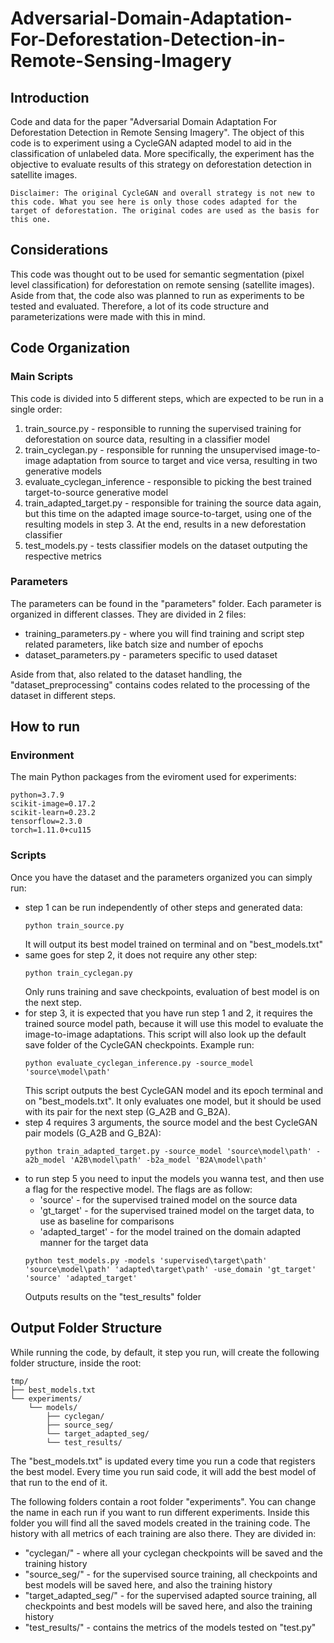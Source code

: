 # Adversarial-Domain-Adaptation-For-Deforestation-Detection-in-Remote-Sensing-Imagery


## Introduction
Code and data for the paper "Adversarial Domain Adaptation For Deforestation Detection in Remote Sensing Imagery".
The object of this code is to experiment using a CycleGAN adapted model to aid in the classification of unlabeled data. More specifically, the experiment has the objective to evaluate results of this strategy on deforestation detection in satellite images.
```
Disclaimer: The original CycleGAN and overall strategy is not new to this code. What you see here is only those codes adapted for the target of deforestation. The original codes are used as the basis for this one.
```


## Considerations
This code was thought out to be used for semantic segmentation (pixel level classification) for deforestation on remote sensing (satellite images). Aside from that, the code also was planned to run as experiments to be tested and evaluated. Therefore, a lot of its code structure and parameterizations were made with this in mind.


## Code Organization
### Main Scripts
This code is divided into 5 different steps, which are expected to be run in a single order:


1. train_source.py - responsible to running the supervised training for deforestation on source data, resulting in a classifier model
2. train_cyclegan.py - responsible for running the unsupervised image-to-image adaptation from source to target and vice versa, resulting in two generative models
3. evaluate_cyclegan_inference - responsible to picking the best trained target-to-source generative model
4. train_adapted_target.py - responsible for training the source data again, but this time on the adapted image source-to-target, using one of the resulting models in step 3. At the end, results in a new deforestation classifier
5. test_models.py - tests classifier models on the dataset outputing the respective metrics


### Parameters
The parameters can be found in the "parameters" folder. Each parameter is organized in different classes. They are divided in 2 files:
 - training_parameters.py - where you will find training and script step related parameters, like batch size and number of epochs
 - dataset_parameters.py - parameters specific to used dataset
 
Aside from that, also related to the dataset handling, the "dataset_preprocessing" contains codes related to the processing of the dataset in different steps.


## How to run
### Environment
The main Python packages from the eviroment used for experiments:
```
python=3.7.9
scikit-image=0.17.2
scikit-learn=0.23.2
tensorflow=2.3.0
torch=1.11.0+cu115
```

### Scripts
Once you have the dataset and the parameters organized you can simply run:
 - step 1 can be run  independently of other steps and generated data:
    ```
    python train_source.py
    ```
    It will output its best model trained on terminal and on "best_models.txt"
  - same goes for step 2, it does not require any other step:
    ```
    python train_cyclegan.py
    ```
    Only runs training and save checkpoints, evaluation of best model is on the next step.
 - for step 3, it is expected that you have run step 1 and 2, it requires the trained source model path, because it will use this model to evaluate the image-to-image adaptations. This script will also look up the default save folder of the CycleGAN checkpoints. Example run:
    ```
    python evaluate_cyclegan_inference.py -source_model 'source\model\path'
    ```
    This script outputs the best CycleGAN model and its epoch terminal and on "best_models.txt". It only evaluates one model, but it should be used with its pair for the next step (G_A2B and G_B2A).
 - step 4 requires 3 arguments, the source model and the best CycleGAN pair models (G_A2B and G_B2A):
    ```
    python train_adapted_target.py -source_model 'source\model\path' -a2b_model 'A2B\model\path' -b2a_model 'B2A\model\path'
    ```
 - to run step 5 you need to input the models you wanna test, and then use a flag for the respective model. The flags are as follow:
   - 'source' - for the supervised trained model on the source data
   - 'gt_target' - for the supervised trained model on the target data, to use as baseline for comparisons
   - 'adapted_target' - for the model trained on the domain adapted manner for the target data
    ```
    python test_models.py -models 'supervised\target\path' 'source\model\path' 'adapted\target\path' -use_domain 'gt_target' 'source' 'adapted_target'
    ```
    Outputs results on the "test_results" folder


## Output Folder Structure
While running the code, by default, it step you run, will create the following folder structure, inside the root:
```
tmp/
├── best_models.txt
└── experiments/
    └── models/
        ├── cyclegan/
        ├── source_seg/
        └── target_adapted_seg/
        └── test_results/
```
The "best_models.txt" is updated every time you run a code that registers the best model. Every time you run said code, it will add the best model of that run to the end of it.


The following folders contain a root folder "experiments". You can change the name in each run if you want to run different experiments. Inside this folder you will find all the saved models created in the training code. The history with all metrics of each training are also there. They are divided in:
 - "cyclegan/" - where all your cyclegan checkpoints will be saved and the training history
 - "source_seg/" - for the supervised source training, all checkpoints and best models will be saved here, and also the training history
 - "target_adapted_seg/" - for the supervised adapted source training, all checkpoints and best models will be saved here, and also the training history
 - "test_results/" - contains the metrics of the models tested on "test.py"